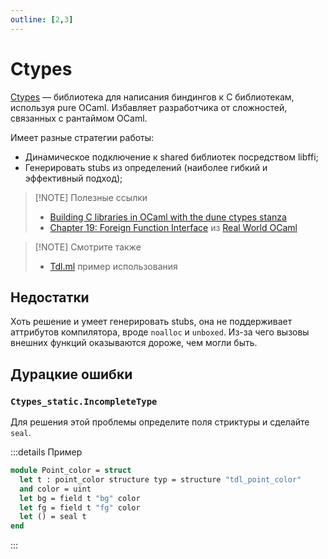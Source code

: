 ```yaml
---
outline: [2,3]
---
```


# Ctypes

[Ctypes] &mdash; библиотека для написания биндингов к C библиотекам, используя pure OCaml. 
Избавляет разработчика от сложностей, связанных с рантаймом OCaml. 

Имеет разные стратегии работы:
- Динамическое подключение к shared библиотек посредством libffi;
- Генерировать stubs из определений (наиболее гибкий и эффективный подход);

> [!NOTE] Полезные ссылки
> 
> - [Building C libraries in OCaml with the dune ctypes stanza](https://michael.bacarella.com/2022/02/19/dune-ctypes/)
> - [Chapter 19: Foreign Function Interface][rwo-ffi] из [Real World OCaml][rwo]

> [!NOTE] Смотрите также
> 
> - [Tdl.ml](../graphics/tdl.md) пример использования


## Недостатки

Хоть решение и умеет генерировать stubs, она не поддерживает аттрибутов компилятора, 
вроде `noalloc` и `unboxed`. Из-за чего вызовы внешних функций оказываются дороже, чем 
могли быть.


## Дурацкие ошибки

### `Ctypes_static.IncompleteType`

Для решения этой проблемы определите поля стриктуры и сделайте `seal`.

:::details Пример
```ocaml
module Point_color = struct
  let t : point_color structure typ = structure "tdl_point_color"
  and color = uint
  let bg = field t "bg" color
  let fg = field t "fg" color
  let () = seal t
end
``` 
:::


[Ctypes]: https://github.com/yallop/ocaml-ctypes
[rwo-ffi]: https://dev.realworldocaml.org/foreign-function-interface.html
[rwo]: http://realworldocaml.org/